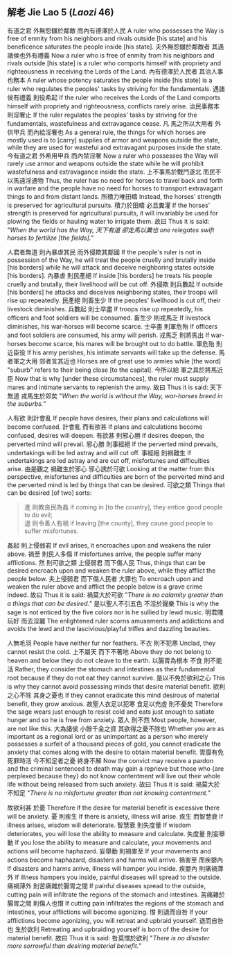 ## 解老 Jie Lao 5 (_Laozi_ 46)

有道之君
外無怨讎於鄰敵
而內有德澤於人民
A ruler who possesses the Way
is free of enmity from his neighbors and rivals outside [his state]
and his beneficence saturates the people inside [his state].
夫外無怨讎於鄰敵者
其遇諸侯也外有禮義
Now a ruler who is free of enmity from his neighbors and rivals outside [his state]
is a ruler who comports himself with propriety and righteousness in receiving the Lords of the Land.
內有德澤於人民者
其治人事也務本
A ruler whose potency saturates the people inside [his state]
is a ruler who regulates the peoples' tasks by striving for the fundamentals.
遇諸侯有禮義
則役希起
If the ruler who receives the Lords of the Land comports himself with propriety and righteousness,
conflicts rarely arise.
治民事務本
則淫奢止
If the ruler regulates the peoples' tasks by striving for the fundamentals,
wastefulness and extravagance cease.
凡
馬之所以大用者
外供甲兵
而內給淫奢也
As a general rule,
the things for which horses are mostly used
is to [carry] supplies of armor and weapons outside the state,
while they are used for wasteful and extravagant purposes inside the state.
今有道之君
外希用甲兵
而內禁淫奢
Now a ruler who possesses the Way
will rarely use armor and weapons outside the state
while he will prohibit wastefulness and extravagance inside the state.
上不事馬於戰鬥逐北
而民不以馬遠淫通物
Thus, the ruler has no need for horses to travel back and forth in warfare
and the people have no need for horses to transport extravagant things to and from distant lands.
所積力唯田疇
Instead, the horses' strength is preserved for agricultural pursuits.
積力於田疇
必且糞灌
If the horses' strength is preserved for agricultural pursuits,
it will invariably be used for plowing the fields or hauling water to irrigate them.
故曰
Thus it is said:
"*When the world has the Way,
天下有道
卻走馬以糞也
one relegates swift horses to fertilize [the fields].*"

人君者無道
則內暴虐其民
而外侵欺其鄰國
If the people's ruler is not in possession of the Way,
he will treat the people cruelly and brutally inside [his borders]
while he will attack and deceive neighboring states outside [his borders].
內暴虐
則民產絕
If inside [his borders] he treats his people cruelly and brutally,
their livelihood will be cut off.
外侵欺
則兵數起
If outside [his borders] he attacks and deceives neighboring states,
their troops will rise up repeatedly.
民產絕
則畜生少
If the peoples' livelihood is cut off,
their livestock diminishes.
兵數起
則士卒盡
If troops rise up repeatedly,
his officers and foot soldiers will be consumed.
畜生少
則戎馬乏
If livestock diminishes,
his war-horses will become scarce.
士卒盡
則軍危殆
If officers and foot soldiers are consumed,
his army will perish.
戎馬乏
則將馬出
If war-horses become scarce,
his mares will be brought out to do battle.
軍危殆
則近臣役
If his army perishes,
his intimate servants will take up the defense.
馬者軍之大用
郊者言其近也
Horses are of great use to armies
while [the word] "suburb" refers to their being close [to the capital].
今所以給
軍之具於將馬近臣
Now that is why [under these circumstances],
the ruler must supply mares and intimate servants to replenish the army.
故曰
Thus it is said:
天下無道
戎馬生於郊矣
"*When the world is without the Way,
war-horses breed in the suburbs.*"

人有欲
則計會亂
If people have desires,
their plans and calculations will become confused.
計會亂
而有欲甚
If plans and calculations become confused,
desires will deepen.
有欲甚
則邪心勝
If desires deepen,
the perverted mind will prevail.
邪心勝
則事經絕
If the perverted mind prevails,
undertakings will be led astray and will cut off.
事經絕
則禍難生
If undertakings are led astray and are cut off,
misfortunes and difficulties arise.
由是觀之
禍難生於邪心
邪心誘於可欲
Looking at the matter from this perspective,
misfortunes and difficulties are born of the perverted mind
and the perverted mind is led by things that can be desired.
可欲之類
Things that can be desired [of two] sorts:

> 進
則教良民為姦
if coming in [to the country],
they entice good people to do evil;  
退
則令善人有禍
if leaving [the county],
they cause good people to suffer misfortunes.

姦起
則上侵弱君
If evil arises,
it encroaches upon and weakens the ruler above.
禍至
則民人多傷
If misfortunes arrive,
the people suffer many afflictions.
然
則可欲之類
上侵弱君
而下傷人民
Thus,
things that can be desired
encroach upon and weaken the ruler above,
while they afflict the people below.
夫上侵弱君
而下傷人民者
大罪也
To encroach upon and weaken the ruler above
and afflict the people below
is a grave crime indeed.
故曰
Thus it is said:
禍莫大於可欲
"*There is no calamity greater than a things that can be desired.*"
是以聖人不引五色
不淫於聲樂
This is why the sage is not enticed by the five colors
nor is he sullied by lewd music.
明君賤玩好
而去淫麗
The enlightened ruler scorns amusements and addictions
and avoids the lewd and the lascivious/playful trifles and dazzling beauties.

人無毛羽
People have neither fur nor feathers.
不衣
則不犯寒
Unclad,
they cannot resist the cold.
上不屬天
而下不著地
Above they do not belong to heaven
and below they do not cleave to the earth.
以腸胃為根本
不食
則不能活
Rather, they consider the stomach and intestines as their fundamental root
because if they do not eat
they cannot survive.
是以不免於欲利之心
This is why they cannot avoid possessing minds that desire material benefit.
欲利之心不除
其身之憂也
If they cannot eradicate this mind desirous of material benefit,
they grow anxious.
故聖人衣足以犯寒
食足以充虛
則不憂矣
Therefore the sage wears just enough to resist cold
and eats just enough to satiate hunger
and so he is free from anxiety.
眾人
則不然
Most people, however,
are not like this.
大為諸侯
小餘千金之資
其欲得之憂不除也
Whether you are as important as a regional lord
or as unimportant as a person who merely possesses a surfeit of a thousand pieces of gold,
you cannot eradicate the anxiety that comes along with the desire to obtain material benefit.
胥靡有免
死罪時活
今不知足者之憂
終身不解
Now the convict may receive a pardon
and the criminal sentenced to death may gain a reprieve
but those who {are perplexed because they} do not know contentment
will live out their whole life without being released from such anxiety.
故曰
Thus it is said:
禍莫大於不知足
"*There is no misfortune greater than not knowing contentment.*"

故欲利甚
於憂
Therefore if the desire for material benefit is excessive
there will be anxiety.
憂
則疾生
If there is anxiety,
illness will arise.
疾生
而智慧衰
If illness arises,
wisdom will deteriorate.
智慧衰
則失度量
If wisdom deteriorates,
you will lose the ability to measure and calculate.
失度量
則妄舉動
If you lose the ability to measure and calculate,
your movements and actions will become haphazard.
妄舉動
則禍害至
If your movements and actions become haphazard,
disasters and harms will arrive.
禍害至
而疾嬰內
If disasters and harms arrive,
illness will hamper you inside.
疾嬰內
則痛禍薄外
If illness hampers you inside,
painful diseases will spread to the outside.
痛禍薄外
則苦痛雜於腸胃之間
If painful diseases spread to the outside,
cutting pain will infiltrate the regions of the stomach and intestines.
苦痛雜於腸胃之間
則傷人也憯
If cutting pain infiltrates the regions of the stomach and intestines,
your afflictions will become agonizing.
憯
則退而自咎
If your afflictions become agonizing,
you will retreat and upbraid yourself.
退而自咎也
生於欲利
Retreating and upbraiding yourself
is born of the desire for material benefit.
故曰
Thus it is said:
咎莫憯於欲利
"*There is no disaster more sorrowful than desiring material benefit.*"
